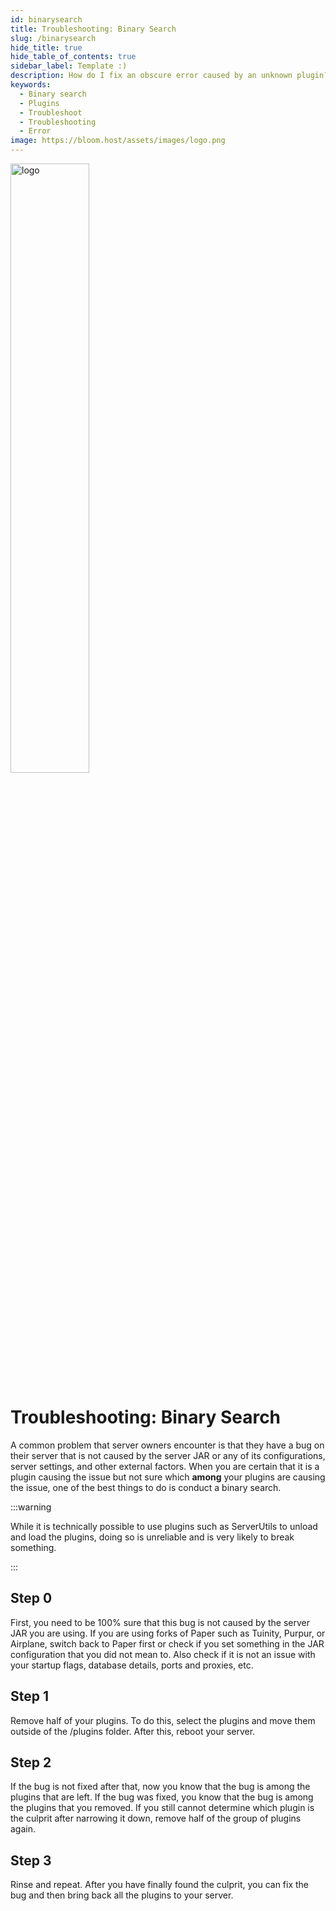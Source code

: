 ```yaml
---
id: binarysearch
title: Troubleshooting: Binary Search
slug: /binarysearch
hide_title: true
hide_table_of_contents: true
sidebar_label: Template :)
description: How do I fix an obscure error caused by an unknown plugin?
keywords:
  - Binary search
  - Plugins
  - Troubleshoot
  - Troubleshooting
  - Error
image: https://bloom.host/assets/images/logo.png
---
```


<div class="text--center">
<img src="https://bloom.host/assets/images/logo.png" alt="logo" height="50%" width="50%"/>
<h1>Troubleshooting: Binary Search</h1>
</div>

A common problem that server owners encounter is that they have a bug on their server that is not caused by the server JAR or any of its configurations, server settings, and other external factors. When you are certain that it is a plugin causing the issue but not sure which **among** your plugins are causing the issue, one of the best things to do is conduct a binary search.

:::warning

While it is technically possible to use plugins such as ServerUtils to unload and load the plugins, doing so is unreliable and is very likely to break something.

:::

## Step 0

First, you need to be 100% sure that this bug is not caused by the server JAR you are using. If you are using forks of Paper such as Tuinity, Purpur, or Airplane, switch back to Paper first or check if you set something in the JAR configuration that you did not mean to. Also check if it is not an issue with your startup flags, database details, ports and proxies, etc.

## Step 1

Remove half of your plugins. To do this, select the plugins and move them outside of the /plugins folder. After this, reboot your server.

## Step 2

If the bug is not fixed after that, now you know that the bug is among the plugins that are left. If the bug was fixed, you know that the bug is among the plugins that you removed. If you still cannot determine which plugin is the culprit after narrowing it down, remove half of the group of plugins again.

## Step 3

Rinse and repeat. After you have finally found the culprit, you can fix the bug and then bring back all the plugins to your server. 


